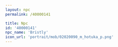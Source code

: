 ```yaml
---
layout: npc
permalink: /40000141

title: Npc
id: '40000141'
npc_name: 'Bristly'
icon_url: 'portrait/mob/02020090_m_hotuka_p.png'
---
```


